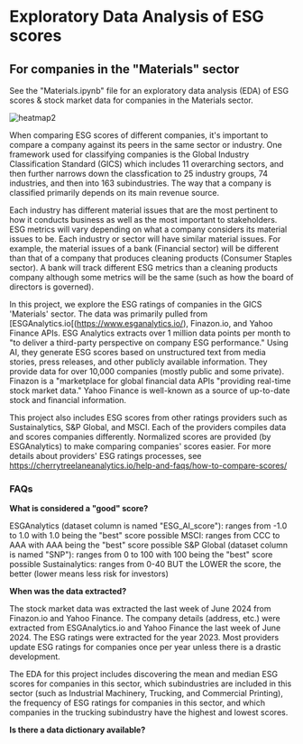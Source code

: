 # Exploratory Data Analysis of ESG scores 
## For companies in the "Materials" sector
See the "Materials.ipynb" file for an exploratory data analysis (EDA) of ESG scores &amp; stock market data for companies in the Materials sector.
 
![heatmap2](https://github.com/user-attachments/assets/4d5c712e-3a53-4c5e-bb05-88df91f9851c)



When comparing ESG scores of different companies, it's important to compare a company against its peers in the same sector or industry. One framework used for classifying companies is the Global Industry Classification Standard (GICS) which includes 11 overarching sectors, and then further narrows down the classfication to 25 industry groups, 74 industries, and then into 163 subindustries. The way that a company is classified primarily depends on its main revenue source.

Each industry has different material issues that are the most pertinent to how it conducts business as well as the most important to stakeholders. ESG metrics will vary depending on what a company considers its material issues to be. Each industry or sector will have similar material issues. For example, the material issues of a bank (Financial sector) will be different than that of a company that produces cleaning products (Consumer Staples sector). A bank will track different ESG metrics than a cleaning products company although some metrics will be the same (such as how the board of directors is governed).

In this project, we explore the ESG ratings of companies in the GICS 'Materials' sector. The data was primarily pulled from [ESGAnalytics.io[(https://www.esganalytics.io/), Finazon.io, and Yahoo Finance APIs. ESG Analytics extracts over 1 million data points per month to "to deliver a third-party perspective on company ESG performance." Using AI, they generate ESG scores based on unstructured text from media stories, press releases, and other publicly available information. They provide data for over 10,000 companies (mostly public and some private). Finazon is a "marketplace for global financial data APIs "providing real-time stock market data." Yahoo Finance is well-known as a source of up-to-date stock and financial information.

This project also includes ESG scores from other ratings providers such as Sustainalytics, S&P Global, and MSCI. Each of the providers compiles data and scores companies differently. Normalized scores are provided (by ESGAnalytics) to make comparing companies' scores easier. 
For more details about providers' ESG ratings processes, see https://cherrytreelaneanalytics.io/help-and-faqs/how-to-compare-scores/

### FAQs
**What is considered a "good" score?**

ESGAnalytics (dataset column is named "ESG_AI_score"): ranges from -1.0 to 1.0 with 1.0 being the "best" score possible
MSCI: ranges from CCC to AAA with AAA being the "best" score possible
S&P Global (dataset column is named "SNP"): ranges from 0 to 100 with 100 being the "best" score possible
Sustainalytics: ranges from 0-40 BUT the LOWER the score, the better (lower means less risk for investors)

**When was the data extracted?**

The stock market data was extracted the last week of June 2024 from Finazon.io and Yahoo Finance. 
The company details (address, etc.) were extracted from ESGAnalytics.io and Yahoo Finance the last week of June 2024.
The ESG ratings were extracted for the year 2023. Most providers update ESG ratings for companies once per year unless there is a drastic development.

The EDA for this project includes discovering the mean and median ESG scores for companies in this sector, which subindustries are included in this sector (such as Industrial Machinery, Trucking, and Commercial Printing), the frequency of ESG ratings for companies in this sector, and which companies in the trucking subindustry have the highest and lowest scores.

**Is there a data dictionary available?**
